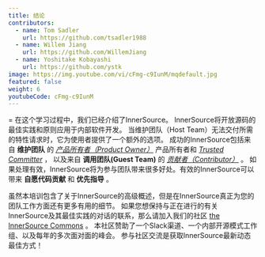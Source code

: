 ```yaml
---
title: 结论
contributors:
  - name: Tom Sadler
    url: https://github.com/tsadler1988
  - name: Willem Jiang
    url: https://github.com/WillemJiang
  - name: Yoshitake Kobayashi
    url: https://github.com/ystk
image: https://img.youtube.com/vi/cFmg-c9IunM/mqdefault.jpg
featured: false
weight: 6
youtubeCode: cFmg-c9IunM
---
```

<div class="paragraph">
<p>=
在这个学习过程中，我们已经介绍了InnerSource。
InnerSource将开放源码的最佳实践和原则应用于内部软件开发。
当维护团队（Host Team）无法交付所需的特性请求时，它为使用者提供了一个额外的选项。
成功的InnerSource包括来自 <strong>维护团队</strong> 的 <a href="https://innersourcecommons.org/learn/learning-path/product-owner/01"><em>产品所有者（Product Owner）</em></a> 产品所有者和 <a href="https://innersourcecommons.org/resources/learningpath/trusted-committer/zh/index"><em>Trusted Committer</em></a> ，
以及来自 <strong>调用团队(Guest Team)</strong> 的 <a href="https://innersourcecommons.org/learn/learning-path/contributor/01"><em>贡献者（Contributor）</em></a> 。
如果处理有效，InnerSource将为参与团队带来很多好处。有效的InnerSource可以带来 <strong>自愿代码贡献</strong> 和 <strong>优先指导</strong> 。</p>
</div>
<div class="paragraph">
<p>虽然本培训包含了关于InnerSource的高级概述，但是在InnerSource真正为您的团队工作方面还有更多有用的细节。
如果您想保持与正在进行的有关InnerSource及其最佳实践的对话的联系，那么请加入我们的社区 <a href="http://innersourcecommons.org">the InnerSource Commons</a> 。
本社区赞助了一个Slack渠道、一个内部开源模式工作组、以及每年的多次面对面的峰会。
参与社区交流是获取InnerSource最新动态最佳方式！</p>
</div>
<!--- This file autogenerated from https://github.com/InnerSourceCommons/InnerSourceLearningPath/blob/master/scripts -->